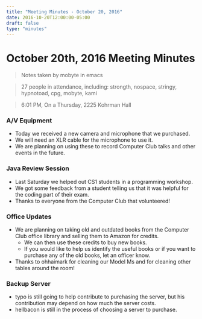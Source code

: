 ```yaml
---
title: "Meeting Minutes - October 20, 2016"
date: 2016-10-20T12:00:00-05:00
draft: false
type: "minutes"
---
```


# October 20th, 2016 Meeting Minutes
> Notes taken by mobyte in emacs

> 27 people in attendance, including: strongth, nospace, stringy, hypnotoad, cpg, mobyte, kami

> 6:01 PM, On a Thursday, 2225 Kohrman Hall

### A/V Equipment
- Today we received a new camera and microphone that we purchased.
- We will need an XLR cable for the microphone to use it.
- We are planning on using these to record Computer Club talks and other events in the future.

### Java Review Session
- Last Saturday we helped out CS1 students in a programming workshop.
- We got some feedback from a student telling us that it was helpful for the coding part of their exam.
- Thanks to everyone from the Computer Club that volunteered!

### Office Updates
- We are planning on taking old and outdated books from the Computer Club office library and selling them to Amazon for credits.
  - We can then use these credits to buy new books.
  - If you would like to help us identify the useful books or if you want to purchase any of the old books, let an officer know.
- Thanks to ohhaimark for cleaning our Model Ms and for cleaning other tables around the room!

### Backup Server
- typo is still going to help contribute to purchasing the server, but his contribution may depend on how much the server costs.
- hellbacon is still in the process of choosing a server to purchase.
